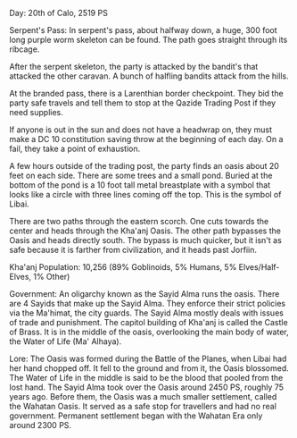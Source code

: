 Day: 20th of Calo, 2519 PS

Serpent's Pass: In serpent's pass, about halfway down, a huge, 300 foot long purple worm skeleton can be found. The path goes straight through its ribcage.

After the serpent skeleton, the party is attacked by the bandit's that attacked the other caravan. A bunch of halfling bandits attack from the hills.

At the branded pass, there is a Larenthian border checkpoint. They bid the party safe travels and tell them to stop at the Qazide Trading Post if they need supplies.

If anyone is out in the sun and does not have a headwrap on, they must make a DC 10 constitution saving throw at the beginning of each day. On a fail, they take a point of exhaustion.

A few hours outside of the trading post, the party finds an oasis about 20 feet on each side. There are some trees and a small pond. Buried at the bottom of the pond is a 10 foot tall metal breastplate with a symbol that looks like a circle with three lines coming off the top. This is the symbol of Libai.

There are two paths through the eastern scorch. One cuts towards the center and heads through the Kha'anj Oasis. The other path bypasses the Oasis and heads directly south. The bypass is much quicker, but it isn't as safe because it is farther from civilization, and it heads past Jorfiin.

Kha'anj
Population: 10,256 (89% Goblinoids, 5% Humans, 5% Elves/Half-Elves, 1% Other)

Government: An oligarchy known as the Sayid Alma runs the oasis. There are 4 Sayids that make up the Sayid Alma. They enforce their strict policies via the Ma'himat, the city guards. The Sayid Alma mostly deals with issues of trade and punishment. The capitol building of Kha'anj is called the Castle of Brass. It is in the middle of the oasis, overlooking the main body of water, the Water of Life (Ma' Alhaya).

Lore: The Oasis was formed during the Battle of the Planes, when Libai had her hand chopped off. It fell to the ground and from it, the Oasis blossomed. The Water of Life in the middle is said to be the blood that pooled from the lost hand. The Sayid Alma took over the Oasis around 2450 PS, roughly 75 years ago. Before them, the Oasis was a much smaller settlement, called the Wahatan Oasis. It served as a safe stop for travellers and had no real government. Permanent settlement began with the Wahatan Era only around 2300 PS.